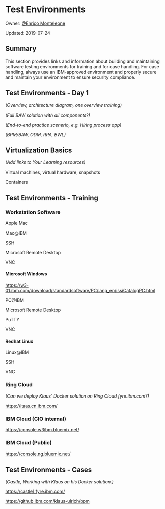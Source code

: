 # Test Environments

Owner: [@Enrico Monteleone](mailto:enricom@cn.ibm.com "enricom@cn.ibm.com")

Updated: 2019-07-24

## Summary
This section provides links and information about building and maintaining software testing environments for training and for case handling. For case handling, always use an IBM-approved environment and properly secure and maintain your environment to ensure security compliance.

## Test Environments - Day 1
*(Overview, architecture diagram, one overview training)*

*(Full BAW solution with all components?)*

*(End-to-end practice scenerio, e.g. Hiring process app)*

*(BPM/BAW, ODM, RPA, BWL)*

## Virtualization Basics
*(Add links to Your Learning resources)*

Virtual machines, virtual hardware, snapshots

Containers


## Test Environments - Training

### Workstation Software
Apple Mac

Mac@IBM

SSH

Microsoft Remote Desktop

VNC

#### Microsoft Windows
https://w3-01.ibm.com/download/standardsoftware/PC/lang_en/issiCatalogPC.html

PC@IBM

Microsoft Remote Desktop

PuTTY

VNC

#### Redhat Linux
Linux@IBM

SSH

VNC

### Ring Cloud

*(Can we deploy Klaus' Docker solution on Ring Cloud fyre.ibm.com?)*

https://itaas.cn.ibm.com/


### IBM Cloud (CIO internal)
https://console.w3ibm.bluemix.net/

### IBM Cloud (Public)
https://console.ng.bluemix.net/


## Test Environments - Cases
*(Castle, Working with Klaus on his Docker solution.)*

https://castle1.fyre.ibm.com/

https://github.ibm.com/klaus-ulrich/bpm